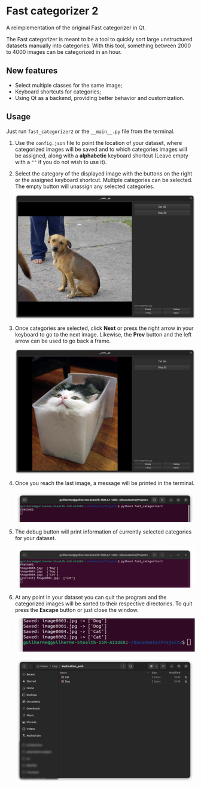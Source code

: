 # Fast categorizer 2

A reimplementation of the original Fast categorizer in Qt.

The Fast categorizer is meant to be a tool to quickly sort large unstructured datasets manually into categories. With this tool, something between 2000 to 4000 images can be categorized in an hour.

## New features

* Select multiple classes for the same image;
* Keyboard shortcuts for categories;
* Using Qt as a backend, providing better behavior and customization.

## Usage

Just run `fast_categorizer2` or the `__main__.py` file from the terminal.

1. Use the `config.json` file to point the location of your dataset, where categorized images will be saved and to which categories images will be assigned, along with a **alphabetic** keyboard shortcut (Leave empty with a `""` if you do not wish to use it).

2. Select the category of the displayed image with the buttons on the right or the assigned keyboard shortcut. Multiple categories can be selected. The empty button will unassign any selected categories.

    ![image01](https://github.com/guiseduardo/fast_categorizer2/blob/main/res/01.png?raw=true)

3. Once categories are selected, click **Next** or press the right arrow in your keyboard to go to the next image. Likewise, the **Prev** button and the left arrow can be used to go back a frame.

   ![image02](https://github.com/guiseduardo/fast_categorizer2/blob/main/res/02.png?raw=true)

4. Once you reach the last image, a message will be printed in the terminal.

   ![image03](https://github.com/guiseduardo/fast_categorizer2/blob/main/res/03.png?raw=true)

5. The debug button will print information of currently selected categories for your dataset.

   ![image04](https://github.com/guiseduardo/fast_categorizer2/blob/main/res/04.png?raw=true)

6. At any point in your dataset you can quit the program and the categorized images will be sorted to their respective directories. To quit press the **Escape** button or just close the window.

   ![image05a](https://github.com/guiseduardo/fast_categorizer2/blob/main/res/05a.png?raw=true)

   ![image05b](https://github.com/guiseduardo/fast_categorizer2/blob/main/res/05b.png?raw=true)
